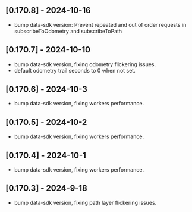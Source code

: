 ## [0.170.8] - 2024-10-16

- bump data-sdk version: Prevent repeated and out of order requests in subscribeToOdometry and subscribeToPath 

## [0.170.7] - 2024-10-10

- bump data-sdk version, fixing odometry flickering issues.
- default odometry trail seconds to 0 when not set.

## [0.170.6] - 2024-10-3

- bump data-sdk version, fixing workers performance.

## [0.170.5] - 2024-10-2

- bump data-sdk version, fixing workers performance.

## [0.170.4] - 2024-10-1

- bump data-sdk version, fixing workers performance.

## [0.170.3] - 2024-9-18

- bump data-sdk version, fixing path layer flickering issues.